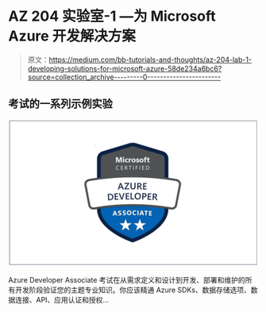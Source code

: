 # AZ 204 实验室-1 —为 Microsoft Azure 开发解决方案

> 原文：<https://medium.com/bb-tutorials-and-thoughts/az-204-lab-1-developing-solutions-for-microsoft-azure-58de234a6bc6?source=collection_archive---------0----------------------->

## 考试的一系列示例实验

![](img/f56e861b2540377188b58f31a1c61dfd.png)

Azure Developer Associate 考试在从需求定义和设计到开发、部署和维护的所有开发阶段验证您的主题专业知识。你应该精通 Azure SDKs、数据存储选项、数据连接、API、应用认证和授权…